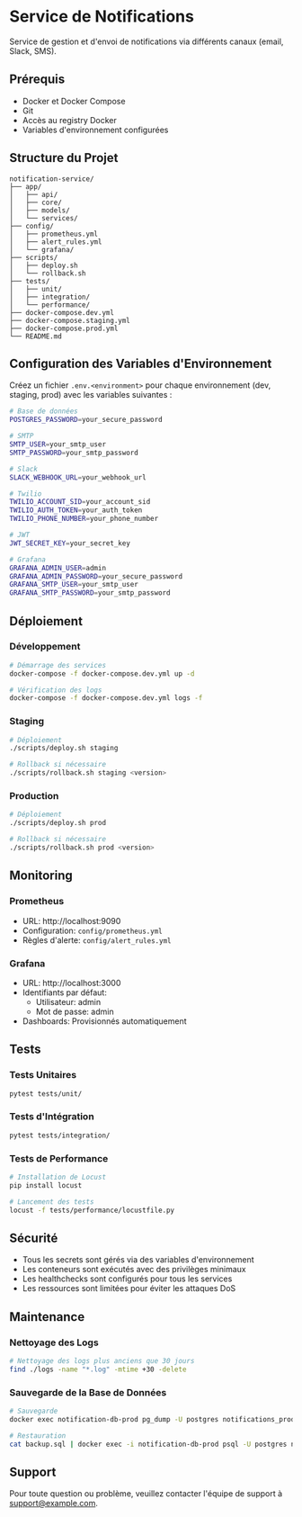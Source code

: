 # Service de Notifications

Service de gestion et d'envoi de notifications via différents canaux (email, Slack, SMS).

## Prérequis

- Docker et Docker Compose
- Git
- Accès au registry Docker
- Variables d'environnement configurées

## Structure du Projet

```
notification-service/
├── app/
│   ├── api/
│   ├── core/
│   ├── models/
│   └── services/
├── config/
│   ├── prometheus.yml
│   ├── alert_rules.yml
│   └── grafana/
├── scripts/
│   ├── deploy.sh
│   └── rollback.sh
├── tests/
│   ├── unit/
│   ├── integration/
│   └── performance/
├── docker-compose.dev.yml
├── docker-compose.staging.yml
├── docker-compose.prod.yml
└── README.md
```

## Configuration des Variables d'Environnement

Créez un fichier `.env.<environment>` pour chaque environnement (dev, staging, prod) avec les variables suivantes :

```bash
# Base de données
POSTGRES_PASSWORD=your_secure_password

# SMTP
SMTP_USER=your_smtp_user
SMTP_PASSWORD=your_smtp_password

# Slack
SLACK_WEBHOOK_URL=your_webhook_url

# Twilio
TWILIO_ACCOUNT_SID=your_account_sid
TWILIO_AUTH_TOKEN=your_auth_token
TWILIO_PHONE_NUMBER=your_phone_number

# JWT
JWT_SECRET_KEY=your_secret_key

# Grafana
GRAFANA_ADMIN_USER=admin
GRAFANA_ADMIN_PASSWORD=your_secure_password
GRAFANA_SMTP_USER=your_smtp_user
GRAFANA_SMTP_PASSWORD=your_smtp_password
```

## Déploiement

### Développement

```bash
# Démarrage des services
docker-compose -f docker-compose.dev.yml up -d

# Vérification des logs
docker-compose -f docker-compose.dev.yml logs -f
```

### Staging

```bash
# Déploiement
./scripts/deploy.sh staging

# Rollback si nécessaire
./scripts/rollback.sh staging <version>
```

### Production

```bash
# Déploiement
./scripts/deploy.sh prod

# Rollback si nécessaire
./scripts/rollback.sh prod <version>
```

## Monitoring

### Prometheus

- URL: http://localhost:9090
- Configuration: `config/prometheus.yml`
- Règles d'alerte: `config/alert_rules.yml`

### Grafana

- URL: http://localhost:3000
- Identifiants par défaut:
  - Utilisateur: admin
  - Mot de passe: admin
- Dashboards: Provisionnés automatiquement

## Tests

### Tests Unitaires

```bash
pytest tests/unit/
```

### Tests d'Intégration

```bash
pytest tests/integration/
```

### Tests de Performance

```bash
# Installation de Locust
pip install locust

# Lancement des tests
locust -f tests/performance/locustfile.py
```

## Sécurité

- Tous les secrets sont gérés via des variables d'environnement
- Les conteneurs sont exécutés avec des privilèges minimaux
- Les healthchecks sont configurés pour tous les services
- Les ressources sont limitées pour éviter les attaques DoS

## Maintenance

### Nettoyage des Logs

```bash
# Nettoyage des logs plus anciens que 30 jours
find ./logs -name "*.log" -mtime +30 -delete
```

### Sauvegarde de la Base de Données

```bash
# Sauvegarde
docker exec notification-db-prod pg_dump -U postgres notifications_prod > backup.sql

# Restauration
cat backup.sql | docker exec -i notification-db-prod psql -U postgres notifications_prod
```

## Support

Pour toute question ou problème, veuillez contacter l'équipe de support à support@example.com. 